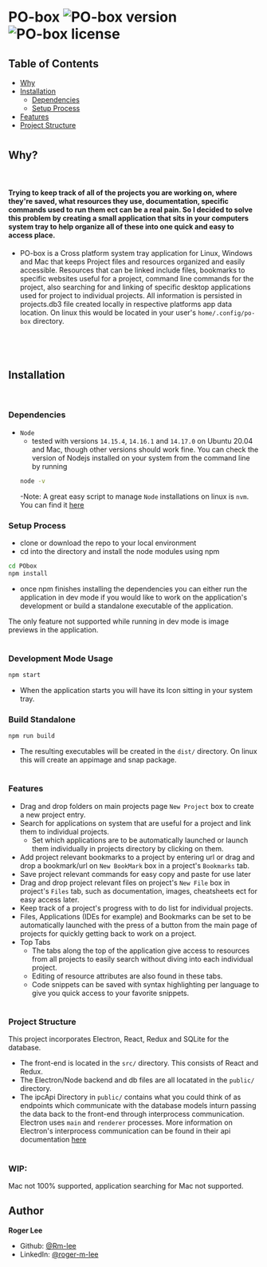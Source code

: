 # PO-box ![PO-box version](https://img.shields.io/badge/version-v0.03-yellow.svg) ![PO-box license](https://img.shields.io/badge/license-MIT-yellow.svg)

## Table of Contents

- [Why](#why)
- [Installation](#installion)
  - [Dependencies](#dependencies)
  - [Setup Process](#setup-process)
- [Features](#features)
- [Project Structure](#project-structure)

#

## Why?

<br>

#### Trying to keep track of all of the projects you are working on, where they're saved, what resources they use, documentation, specific commands used to run them ect can be a real pain. So I decided to solve this problem by creating a small application that sits in your computers system tray to help organize all of these into one quick and easy to access place.

- PO-box is a Cross platform system tray application for Linux, Windows and Mac that keeps Project files and resources organized and easily accessible. Resources that can be linked include files, bookmarks to specific websites useful for a project, command line commands for the project, also searching for and linking of specific desktop applications used for project to individual projects. All information is persisted in projects.db3 file created locally in respective platforms app data location. On linux this would be located in your user's `home/.config/po-box` directory.

<br>

<br>

#

## Installation

<br>

### Dependencies

- `Node`
  - tested with versions `14.15.4`, `14.16.1` and `14.17.0` on Ubuntu 20.04 and Mac, though other versions should work fine. You can check the version of Nodejs installed on your system from the command line by running
  ```sh
  node -v
  ```
  -Note: A great easy script to manage `Node` installations on linux is `nvm`. You can find it [here](https://github.com/nvm-sh/nvm)

### Setup Process

- clone or download the repo to your local environment
- cd into the directory and install the node modules using npm

```sh
cd PObox
npm install
```

- once npm finishes installing the dependencies you can either run the application in dev mode if you would like to work on the application's development or build a standalone executable of the application.

The only feature not supported while running in dev mode is image previews in the application.

#

### Development Mode Usage

```sh
npm start
```

- When the application starts you will have its Icon sitting in your system tray.

### Build Standalone

```sh
npm run build
```

- The resulting executables will be created in the `dist/` directory.
  On linux this will create an appimage and snap package.

#

### Features

- Drag and drop folders on main projects page `New Project` box to create a new project entry.
- Search for applications on system that are useful for a project and link them to individual projects.
  - Set which applications are to be automatically launched or launch them individually in projects directory by clicking on them.
- Add project relevant bookmarks to a project by entering url or drag and drop a bookmark/url on `New BookMark` box in a project's `Bookmarks` tab.
- Save project relevant commands for easy copy and paste for use later
- Drag and drop project relevant files on project's `New File` box in project's `Files` tab, such as documentation, images, cheatsheets ect for easy access later.
- Keep track of a project's progress with to do list for individual projects.
- Files, Applications (IDEs for example) and Bookmarks can be set to be automatically launched with the press of a button from the main page of projects for quickly getting back to work on a project.
- Top Tabs
  - The tabs along the top of the application give access to resources from all projects to easily search without diving into each individual project.
  - Editing of resource attributes are also found in these tabs.
  - Code snippets can be saved with syntax highlighting per language to give you quick access to your favorite snippets.

#

### Project Structure

This project incorporates Electron, React, Redux and SQLite for the database.

- The front-end is located in the `src/` directory. This consists of React and Redux.
- The Electron/Node backend and db files are all locatated in the `public/` directory.
- The ipcApi Directory in `public/` contains what you could think of as endpoints which communicate with the database models inturn passing the data back to the front-end through interprocess communication. Electron uses `main` and `renderer` processes. More information on Electron's interprocess communication can be found in their api documentation [here](https://www.electronjs.org/docs/api)

#

### WIP:

Mac not 100% supported, application searching for Mac not supported.

## Author

**Roger Lee**

- Github: [@Rm-lee](https://github.com/Rm-lee)
- LinkedIn: [@roger-m-lee](https://linkedin.com/in/roger-m-lee)
